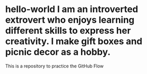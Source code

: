 # hello-world I am an introverted extrovert who enjoys learning different skills to express her creativity. I make gift boxes and picnic decor as a hobby. 
This is a repository to practice the GitHub Flow
